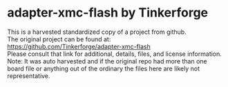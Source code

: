 
# adapter-xmc-flash by Tinkerforge  
This is a harvested standardized copy of a project from github.  
The original project can be found at:  
https://github.com/Tinkerforge/adapter-xmc-flash  
Please consult that link for additional, details, files, and license information.  
Note: It was auto harvested and if the original repo had more than one board file or anything out of the ordinary the files here are likely not representative.  
    